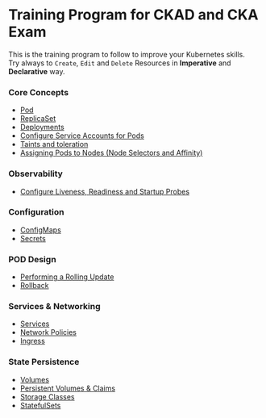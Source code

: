 # Training Program for CKAD and CKA Exam

This is the training program to follow to improve your Kubernetes skills.   
Try always to `Create`, `Edit` and `Delete` Resources in **Imperative** and **Declarative** way.

### Core Concepts
- [Pod](https://kubernetes.io/docs/concepts/workloads/pods/)
- [ReplicaSet](https://kubernetes.io/docs/concepts/workloads/controllers/replicaset/)
- [Deployments](https://kubernetes.io/docs/concepts/workloads/controllers/deployment/)
- [Configure Service Accounts for Pods](https://kubernetes.io/docs/tasks/configure-pod-container/configure-service-account/)
- [Taints and toleration](https://kubernetes.io/docs/concepts/scheduling-eviction/taint-and-toleration/)
- [Assigning Pods to Nodes (Node Selectors and Affinity)](https://kubernetes.io/docs/concepts/scheduling-eviction/assign-pod-node/)

### Observability
- [Configure Liveness, Readiness and Startup Probes](https://kubernetes.io/docs/tasks/configure-pod-container/configure-liveness-readiness-startup-probes/)

### Configuration
- [ConfigMaps](https://kubernetes.io/docs/concepts/configuration/configmap/)
- [Secrets](https://kubernetes.io/docs/concepts/configuration/secret/)

### POD Design
- [Performing a Rolling Update](https://kubernetes.io/docs/tutorials/kubernetes-basics/update/update-intro/)
- [Rollback](https://kubernetes.io/docs/concepts/workloads/controllers/deployment/#rolling-back-a-deployment)

### Services & Networking
- [Services](https://kubernetes.io/fr/docs/concepts/services-networking/service/)
- [Network Policies](https://kubernetes.io/docs/concepts/services-networking/network-policies/)
- [Ingress](https://kubernetes.io/docs/concepts/services-networking/ingress/)

### State Persistence
- [Volumes](https://kubernetes.io/docs/concepts/storage/volumes/)
- [Persistent Volumes & Claims](https://kubernetes.io/docs/concepts/storage/persistent-volumes/)
- [Storage Classes](https://kubernetes.io/docs/concepts/storage/storage-classes/)
- [StatefulSets](https://kubernetes.io/docs/concepts/workloads/controllers/statefulset/)
